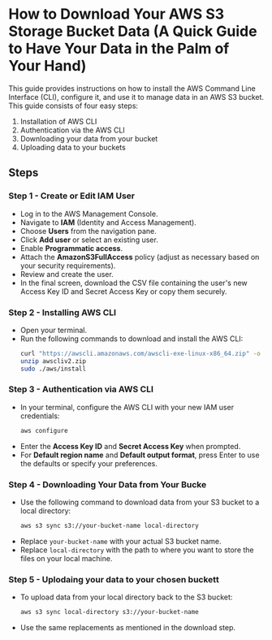 # How to Download Your AWS S3 Storage Bucket Data (A Quick Guide to Have Your Data in the Palm of Your Hand)

This guide provides instructions on how to install the AWS Command Line Interface (CLI), configure it, and use it to manage data in an AWS S3 bucket.
This guide consists of four easy steps:
1. Installation of AWS CLI
2. Authentication via the AWS CLI
3. Downloading your data from your bucket
4. Uploading data to your buckets

## Steps

### Step 1 - Create or Edit IAM User
- Log in to the AWS Management Console.
- Navigate to **IAM** (Identity and Access Management).
- Choose **Users** from the navigation pane.
- Click **Add user** or select an existing user.
- Enable **Programmatic access**.
- Attach the **AmazonS3FullAccess** policy (adjust as necessary based on your security requirements).
- Review and create the user.
- In the final screen, download the CSV file containing the user's new Access Key ID and Secret Access Key or copy them securely.

### Step 2 - Installing AWS CLI
- Open your terminal.
- Run the following commands to download and install the AWS CLI:
    ```bash
    curl "https://awscli.amazonaws.com/awscli-exe-linux-x86_64.zip" -o "awscliv2.zip"
    unzip awscliv2.zip
    sudo ./aws/install
    ```

### Step 3 - Authentication via AWS CLI
- In your terminal, configure the AWS CLI with your new IAM user credentials:
    ```bash
    aws configure
    ```
- Enter the **Access Key ID** and **Secret Access Key** when prompted.
- For **Default region name** and **Default output format**, press Enter to use the defaults or specify your preferences.

### Step 4 - Downloading Your Data from Your Bucke
- Use the following command to download data from your S3 bucket to a local directory:
    ```bash
    aws s3 sync s3://your-bucket-name local-directory
    ```
- Replace `your-bucket-name` with your actual S3 bucket name.
- Replace `local-directory` with the path to where you want to store the files on your local machine.

### Step 5 - Uplodaing your data to your chosen buckett
- To upload data from your local directory back to the S3 bucket:
    ```bash
    aws s3 sync local-directory s3://your-bucket-name
    ```
- Use the same replacements as mentioned in the download step.
